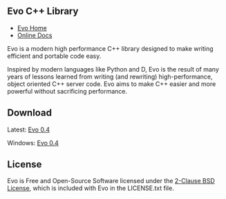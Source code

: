 Evo C++ Library
---------------

* [Evo Home](https://github.com/jlctools/evo)
* [Online Docs](http://jlctools.github.io/evo/evo-0.4/html/index.html)

Evo is a modern high performance C++ library designed to make writing efficient and portable code easy.

Inspired by modern languages like Python and D, Evo is the result of many years of lessons learned from writing (and rewriting) high-performance, object oriented C++ server code. Evo aims to make C++ easier and more powerful without sacrificing performance.

Download
--------

Latest: [Evo 0.4](https://github.com/jlctools/evo/raw/master/download/evo0.4.tar.gz)

Windows: [Evo 0.4](https://github.com/jlctools/evo/raw/master/download/evo0.4.zip)

License
-------

Evo is Free and Open-Source Software licensed under the [2-Clause BSD License](https://opensource.org/licenses/BSD-2-Clause), which is included with Evo in the LICENSE.txt file.
